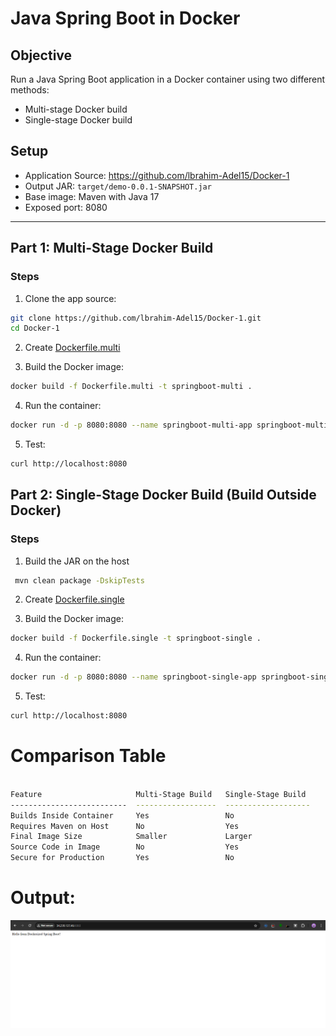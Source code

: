 # Java Spring Boot in Docker

## Objective
Run a Java Spring Boot application in a Docker container using two different methods:
- Multi-stage Docker build
- Single-stage Docker build

## Setup
- Application Source: https://github.com/lbrahim-Adel15/Docker-1
- Output JAR: `target/demo-0.0.1-SNAPSHOT.jar`
- Base image: Maven with Java 17
- Exposed port: 8080

---

## Part 1: Multi-Stage Docker Build

### Steps

1. Clone the app source:
```bash
git clone https://github.com/lbrahim-Adel15/Docker-1.git
cd Docker-1
```

2. Create [Dockerfile.multi](Dockerfile.multi) 

3. Build the Docker image:
```bash
docker build -f Dockerfile.multi -t springboot-multi .
```
4. Run the container:
```bash
docker run -d -p 8080:8080 --name springboot-multi-app springboot-multi
```
5. Test:
```bash
curl http://localhost:8080
```
## Part 2: Single-Stage Docker Build (Build Outside Docker)

### Steps
1. Build the JAR on the host
```bash
 mvn clean package -DskipTests
```
2. Create [Dockerfile.single](Dockerfile.single)
   
3. Build the Docker image:
```bash
docker build -f Dockerfile.single -t springboot-single .
```
4. Run the container:
 ```bash
docker run -d -p 8080:8080 --name springboot-single-app springboot-single
```
5. Test:
```bash
curl http://localhost:8080
```
# Comparison Table
```bash

Feature                     Multi-Stage Build   Single-Stage Build
--------------------------  ------------------  -------------------
Builds Inside Container     Yes                 No
Requires Maven on Host      No                  Yes
Final Image Size            Smaller             Larger
Source Code in Image        No                  Yes
Secure for Production       Yes                 No
```
# Output:
![Result](result.png)


